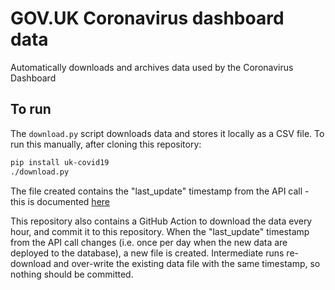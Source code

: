 # GOV.UK Coronavirus dashboard data

Automatically downloads and archives data used by the Coronavirus Dashboard

## To run

The `download.py` script downloads data and stores it locally as a CSV file.
To run this manually, after cloning this repository:

```bash
pip install uk-covid19
./download.py
```

The file created contains the "last_update" timestamp from the API call - this
is documented [here]()

This repository also contains a GitHub Action to download the data every hour,
and commit it to this repository.
When the "last_update" timestamp from the API call changes (i.e. once per day
when the new data are deployed to the database), a new file is created.
Intermediate runs re-download and over-write the existing data
file with the same timestamp, so nothing should be committed.



